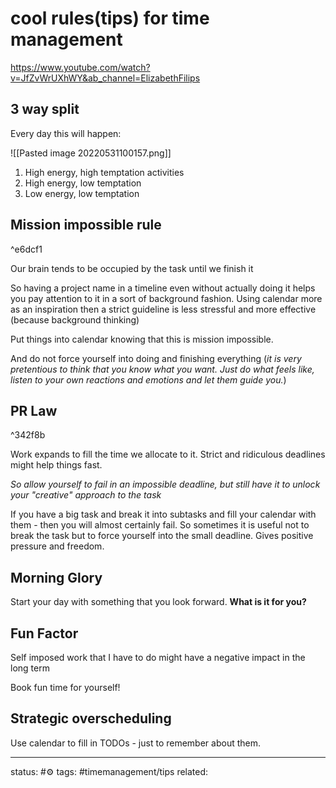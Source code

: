 # cool rules(tips) for time management
https://www.youtube.com/watch?v=JfZvWrUXhWY&ab_channel=ElizabethFilips

## 3 way split
Every day this will happen:

![[Pasted image 20220531100157.png]]

1) High energy, high temptation activities
2) High energy, low temptation
3) Low energy, low temptation

## Mission impossible rule

^e6dcf1

Our brain tends to be occupied by the task until we finish it

So having a project name in a timeline even without actually doing it helps you pay attention to it in a sort of background fashion.
Using calendar more as an inspiration then a strict guideline is less stressful and more effective (because background thinking)

Put things into calendar knowing that this is mission impossible.

And do not force yourself into doing and finishing everything (*it is very pretentious to think that you know what you want. Just do what feels like, listen to your own reactions and emotions and let them guide you.*)

## PR Law

^342f8b

Work expands to fill the time we allocate to it.
Strict and ridiculous deadlines might help things fast.

*So allow yourself to fail in an impossible deadline, but still have it to unlock your "creative" approach to the task*

If you have a big task and break it into subtasks and fill your calendar with them - then you will almost certainly fail. 
So sometimes it is useful not to break the task but to force yourself into the small deadline. Gives positive pressure and freedom.

## Morning Glory
Start your day with something that you look forward.
**What is it for you?**

## Fun Factor
Self imposed work that I have to do might have a negative impact in the long term
  
Book fun time for yourself!

## Strategic overscheduling
Use calendar to fill in TODOs - just to remember about them.






---
status: #⚙️ 
tags: #timemanagement/tips 
related: 